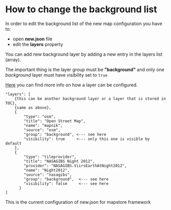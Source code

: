# How to change the background list

In order to edit the background list of the new map configuration you have to:

- open **new.json** file
- edit the **layers** property

You can add new background layer by adding a new entry in the layers list (array).

The important thing is the layer group must be **"background"** and only one *background* layer must have visibility set to `true`

[Here](../maps-configuration/#layers-options) you can find more info on how a layer can be configured.

```
"layers": [
    {this can be another background layer or a layer that is stored in TOC},
    {same as above},
	{
	    "type": "osm",
		"title": "Open Street Map",
		"name": "mapnik",
        "source": "osm",
		"group": "background", <--- see here
        "visibility": true     <--- only this one is visible by default
	},
    {
        "type": "tileprovider",
        "title": "NASAGIBS Night 2012",
        "provider": "NASAGIBS.ViirsEarthAtNight2012",
        "name": "Night2012",
        "source": "nasagibs",
        "group": "background",  <--- see here
        "visibility": false     <--- see here
      }
]
```


This is the current configuration of new.json for mapstore framework
